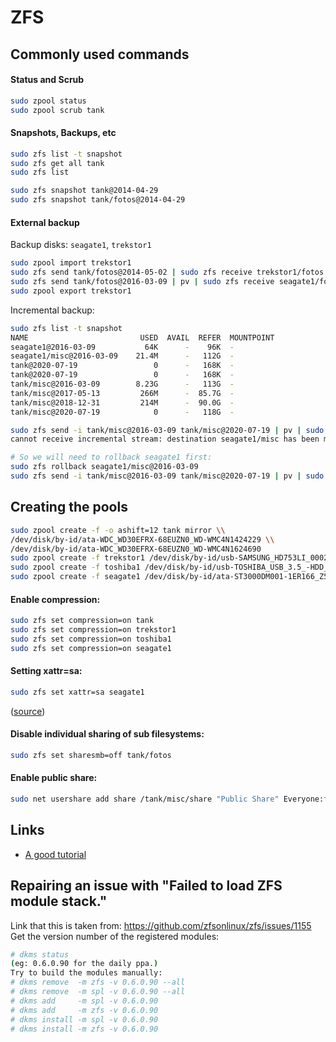 # ZFS

## Commonly used commands

#### Status and Scrub

```sh
sudo zpool status
sudo zpool scrub tank
```

#### Snapshots, Backups, etc

```sh
sudo zfs list -t snapshot
sudo zfs get all tank
sudo zfs list

sudo zfs snapshot tank@2014-04-29
sudo zfs snapshot tank/fotos@2014-04-29
```

#### External backup

Backup disks: `seagate1`, `trekstor1`

```sh
sudo zpool import trekstor1
sudo zfs send tank/fotos@2014-05-02 | sudo zfs receive trekstor1/fotos
sudo zfs send tank/fotos@2016-03-09 | pv | sudo zfs receive seagate1/fotos
sudo zpool export trekstor1
```

Incremental backup:

```bash
sudo zfs list -t snapshot
NAME                         USED  AVAIL  REFER  MOUNTPOINT
seagate1@2016-03-09           64K      -    96K  -
seagate1/misc@2016-03-09    21.4M      -   112G  -
tank@2020-07-19                 0      -   168K  -
tank@2020-07-19                 0      -   168K  -
tank/misc@2016-03-09        8.23G      -   113G  -
tank/misc@2017-05-13         266M      -  85.7G  -
tank/misc@2018-12-31         214M      -  90.0G  -
tank/misc@2020-07-19            0      -   118G  -

sudo zfs send -i tank/misc@2016-03-09 tank/misc@2020-07-19 | pv | sudo zfs receive seagate1/misc
cannot receive incremental stream: destination seagate1/misc has been modified

# So we will need to rollback seagate1 first:
sudo zfs rollback seagate1/misc@2016-03-09
sudo zfs send -i tank/misc@2016-03-09 tank/misc@2020-07-19 | pv | sudo zfs receive seagate1/misc
```

## Creating the pools

```bash
sudo zpool create -f -o ashift=12 tank mirror \\
/dev/disk/by-id/ata-WDC_WD30EFRX-68EUZN0_WD-WMC4N1424229 \\
/dev/disk/by-id/ata-WDC_WD30EFRX-68EUZN0_WD-WMC4N1624690
sudo zpool create -f trekstor1 /dev/disk/by-id/usb-SAMSUNG_HD753LI_0002CB36-0:0
sudo zpool create -f toshiba1 /dev/disk/by-id/usb-TOSHIBA_USB_3.5_-HDD_001c37ce-0:0
sudo zpool create -f seagate1 /dev/disk/by-id/ata-ST3000DM001-1ER166_Z5028Z7C
```

#### Enable compression:

```bash
sudo zfs set compression=on tank
sudo zfs set compression=on trekstor1
sudo zfs set compression=on toshiba1
sudo zfs set compression=on seagate1
```

#### Setting xattr=sa:

```bash
sudo zfs set xattr=sa seagate1
```
([source](https://www.reddit.com/r/zfs/comments/44dm4l/setting_xattrsa_after_the_fact/))

#### Disable individual sharing of sub filesystems:

```bash
sudo zfs set sharesmb=off tank/fotos
```

#### Enable public share:

```bash
sudo net usershare add share /tank/misc/share "Public Share" Everyone:f guest_ok=yes
```

## Links

- [A good tutorial](https://pthree.org/2012/04/17/install-zfs-on-debian-gnulinux/)

## Repairing an issue with "Failed to load ZFS module stack."

Link that this is taken from: https://github.com/zfsonlinux/zfs/issues/1155
Get the version number of the registered modules:

```bash
# dkms status
(eg: 0.6.0.90 for the daily ppa.)
Try to build the modules manually:
# dkms remove  -m zfs -v 0.6.0.90 --all
# dkms remove  -m spl -v 0.6.0.90 --all
# dkms add     -m spl -v 0.6.0.90
# dkms add     -m zfs -v 0.6.0.90
# dkms install -m spl -v 0.6.0.90
# dkms install -m zfs -v 0.6.0.90
```
